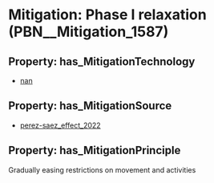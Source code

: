 # Mitigation: __Phase I relaxation__ (PBN__Mitigation_1587)

## Property: has_MitigationTechnology

* [nan](../Technology/PBN__Technology_22)

## Property: has_MitigationSource

* [perez-saez_effect_2022](../Article/PBN__Article_84)

## Property: has_MitigationPrinciple

Gradually easing restrictions on movement and activities

